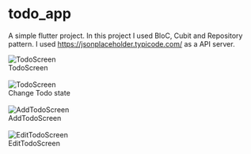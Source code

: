 # todo_app

A simple flutter project. In this project I used BloC, Cubit and Repository pattern.
I used https://jsonplaceholder.typicode.com/ as a API server.

![TodoScreen](https://i.postimg.cc/Qtr5nkb7/1.jpg) <br/>
TodoScreen<br/><br/>
![TodoScreen](https://i.postimg.cc/5ysCycM5/2.jpg) <br/>
Change Todo state<br/><br/>
![AddTodoScreen](https://i.postimg.cc/G2JY0875/3.jpg) <br/>
AddTodoScreen<br/><br/>
![EditTodoScreen](https://i.postimg.cc/sxjW3jbD/4.jpg) <br/>
EditTodoScreen<br/>

